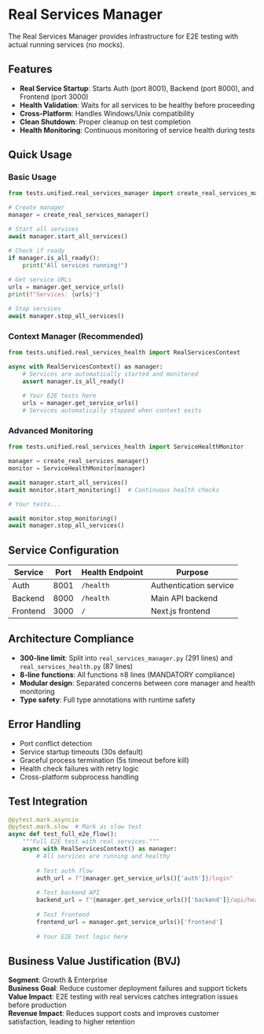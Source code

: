 # Real Services Manager

The Real Services Manager provides infrastructure for E2E testing with actual running services (no mocks).

## Features

- **Real Service Startup**: Starts Auth (port 8001), Backend (port 8000), and Frontend (port 3000)
- **Health Validation**: Waits for all services to be healthy before proceeding
- **Cross-Platform**: Handles Windows/Unix compatibility 
- **Clean Shutdown**: Proper cleanup on test completion
- **Health Monitoring**: Continuous monitoring of service health during tests

## Quick Usage

### Basic Usage
```python
from tests.unified.real_services_manager import create_real_services_manager

# Create manager
manager = create_real_services_manager()

# Start all services
await manager.start_all_services()

# Check if ready
if manager.is_all_ready():
    print("All services running!")
    
# Get service URLs
urls = manager.get_service_urls()
print(f"Services: {urls}")

# Stop services
await manager.stop_all_services()
```

### Context Manager (Recommended)
```python
from tests.unified.real_services_health import RealServicesContext

async with RealServicesContext() as manager:
    # Services are automatically started and monitored
    assert manager.is_all_ready()
    
    # Your E2E tests here
    urls = manager.get_service_urls()
    # Services automatically stopped when context exits
```

### Advanced Monitoring
```python
from tests.unified.real_services_health import ServiceHealthMonitor

manager = create_real_services_manager()
monitor = ServiceHealthMonitor(manager)

await manager.start_all_services()
await monitor.start_monitoring()  # Continuous health checks

# Your tests...

await monitor.stop_monitoring()
await manager.stop_all_services()
```

## Service Configuration

| Service  | Port | Health Endpoint | Purpose |
|----------|------|----------------|---------|
| Auth     | 8001 | `/health`      | Authentication service |
| Backend  | 8000 | `/health`      | Main API backend |
| Frontend | 3000 | `/`            | Next.js frontend |

## Architecture Compliance

- **300-line limit**: Split into `real_services_manager.py` (291 lines) and `real_services_health.py` (87 lines)
- **8-line functions**: All functions ≤8 lines (MANDATORY compliance)
- **Modular design**: Separated concerns between core manager and health monitoring
- **Type safety**: Full type annotations with runtime safety

## Error Handling

- Port conflict detection
- Service startup timeouts (30s default)
- Graceful process termination (5s timeout before kill)
- Health check failures with retry logic
- Cross-platform subprocess handling

## Test Integration

```python
@pytest.mark.asyncio
@pytest.mark.slow  # Mark as slow test
async def test_full_e2e_flow():
    """Full E2E test with real services."""
    async with RealServicesContext() as manager:
        # All services are running and healthy
        
        # Test auth flow
        auth_url = f"{manager.get_service_urls()['auth']}/login"
        
        # Test backend API
        backend_url = f"{manager.get_service_urls()['backend']}/api/health"
        
        # Test frontend
        frontend_url = manager.get_service_urls()['frontend']
        
        # Your E2E test logic here
```

## Business Value Justification (BVJ)

**Segment**: Growth & Enterprise  
**Business Goal**: Reduce customer deployment failures and support tickets  
**Value Impact**: E2E testing with real services catches integration issues before production  
**Revenue Impact**: Reduces support costs and improves customer satisfaction, leading to higher retention